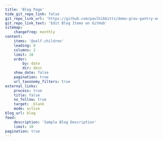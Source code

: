 ```yaml
---
title: 'Blog Page'
hide_git_repo_link: false
git_repo_link_url: 'https://github.com/paulhibbitts/demo-grav-gantry-oer-content/tree/master/pages/03.blog-page'
git_repo_link_text: 'Edit Blog Items on GitHub'
sitemap:
    changefreq: monthly
content:
    items: '@self.children'
    leading: 0
    columns: 2
    limit: 10
    order:
        by: date
        dir: desc
    show_date: false
    pagination: true
    url_taxonomy_filters: true
external_links:
    process: true
    title: false
    no_follow: true
    target: _blank
    mode: active
blog_url: blog
feed:
    description: 'Sample Blog Description'
    limit: 10
pagination: true
---
```


